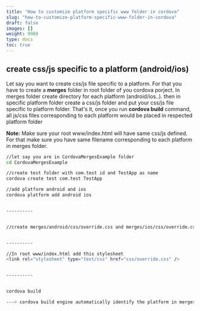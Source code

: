 ```yaml
---
title: "How to customize platform specific www folder in cordova"
slug: "how-to-customize-platform-specific-www-folder-in-cordova"
draft: false
images: []
weight: 9980
type: docs
toc: true
---
```


## create css/js specific to a platform (android/ios)
Let say you want to create css/js file specific to a platform. For that you have to create a **merges** folder in root folder of you cordova porject. In merges folder create directory for each platform (android/ios..). then in specific platform folder create a css/js folder and put your css/js file specific to platform folder. That's it, once you run **cordova build**  command, all js/css files corresponding to each platform would be placed in respected platform folder 

**Note:** Make sure your root www/index.html will have same css/js defined. For that make sure you have same filename corresponding to each platform in merges folder.  

```sh
//let say you are in CordovaMergesExample folder
cd CordovaMergesExample 

//create test folder with com.test id and TestApp as name
cordova create test com.test TestApp

//add platform android and ios 
cordova platform add android ios


----------


//create merges/android/css/override.css and merges/ios/css/override.css 


----------

//In root www/index.html add this stylesheet
<link rel="stylesheet" type="text/css" href="css/override.css" />


----------


cordova build

---> cordova build engine automatically identify the platform in merges folder and add files in respective folders. Check platforms/android/assets/www/css and platforms/ios/www/css
```

